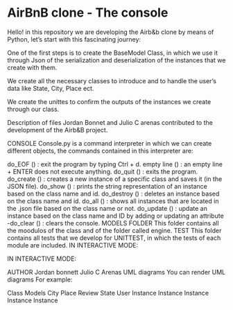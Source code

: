 # AirBnB clone - The console
Hello! in this repository we are developing the Airb&b clone by means of Python, let’s start with this fascinating journey:

One of the first steps is to create the BaseModel Class, in which we use it through Json of the serialization and deserialization of the instances that we create with them.

We create all the necessary classes to introduce and to handle the user’s data like State, City, Place ect.

We create the unittes to confirm the outputs of the instances we create through our class.

Description of files
Jordan Bonnet and Julio C arenas contributed to the development of the Airb&B project.

CONSOLE
Console.py is a command interpreter in which we can create different objects, the commands contained in this interpreter are:

do_EOF () : exit the program by typing Ctrl + d.
empty line () : an empty line + ENTER does not execute anything.
do_quit () : exits the program.
do_create () : creates a new instance of a specific class and saves it (in the JSON file).
do_show () : prints the string representation of an instance based on the class name and id.
do_destroy () : deletes an instance based on the class name and id.
do_all () : shows all instances that are located in the .json file based on the class name or not.
do_update () : update an instance based on the class name and ID by adding or updating an attribute
-do_clear () : clears the console.
MODELS FOLDER
This folder contains all the moodulos of the class and of the folder called engine.
TEST
This folder contains all tests that we develop for UNITTEST, in which the tests of each module are included.
IN INTERACTIVE MODE:


IN INTERACTIVE MODE:


AUTHOR
Jordan bonnett
Julio C Arenas
UML diagrams
You can render UML diagrams For example:

Class Models
City
Place
Review
State
User
Instance
Instance
Instance
Instance
Instance
